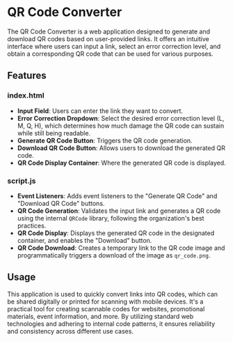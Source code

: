 # QR Code Converter

The QR Code Converter is a web application designed to generate and download QR codes based on user-provided links. It offers an intuitive interface where users can input a link, select an error correction level, and obtain a corresponding QR code that can be used for various purposes.

## Features

### index.html

- **Input Field**: Users can enter the link they want to convert.
- **Error Correction Dropdown**: Select the desired error correction level (L, M, Q, H), which determines how much damage the QR code can sustain while still being readable.
- **Generate QR Code Button**: Triggers the QR code generation.
- **Download QR Code Button**: Allows users to download the generated QR code.
- **QR Code Display Container**: Where the generated QR code is displayed.

### script.js

- **Event Listeners**: Adds event listeners to the "Generate QR Code" and "Download QR Code" buttons.
- **QR Code Generation**: Validates the input link and generates a QR code using the internal `QRCode` library, following the organization's best practices.
- **QR Code Display**: Displays the generated QR code in the designated container, and enables the "Download" button.
- **QR Code Download**: Creates a temporary link to the QR code image and programmatically triggers a download of the image as `qr_code.png`.

## Usage

This application is used to quickly convert links into QR codes, which can be shared digitally or printed for scanning with mobile devices. It's a practical tool for creating scannable codes for websites, promotional materials, event information, and more. By utilizing standard web technologies and adhering to internal code patterns, it ensures reliability and consistency across different use cases.
